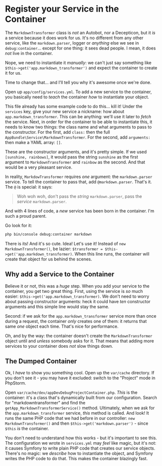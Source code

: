 # Register your Service in the Container

The `MarkdownTransformer` class is *not* an Autobot, nor a Decepticon, but it *is*
a service because it does work for us. It's no different from any other service,
like the `markdown.parser`, logger or *anything* else we see in `debug:container`...
except for one thing: it sees dead people. I mean, it does *not* live in the container.

Nope, we need to instantiate it *manually*: we can't just say something like
`$this->get('app.markdown_transformer')` and expect the container to create it for
us.

Time to change that... and I'll tell you why it's awesome once we're done.

Open up `app/config/services.yml`. To add a new service to the container, you basically
need to *teach* the container *how* to instantiate your object.

This file already has some example code to do this... kill it! Under the `services`
key, give your new service a nickname: how about `app.markdown_transformer`. This
can be anything: we'll use it later to *fetch* the service. Next, in order for the
container to be able to instantiate this, it needs to know two things: the class
name and what arguments to pass to the constructor. For the first, add `class:`
then the full `AppBundle\Service\MarkdownTransformer`. For the second, add `arguments:`
then make a YAML array: `[]`.

These are the constructor arguments, and it's pretty simple. If we used `[sunshine, rainbows]`,
it would pass the string `sunshine` as the first argument to `MarkdownTransformer`
and `rainbow` as the second. And that would be a very pleasant service.

In reality, `MarkdowTransformer` requires *one* argument: the `markdown.parser` service.
To tell the container to pass that, add `@markdown.parser`. That's it. The `@` is
special: it says:

> Woh woh woh, don't pass the *string* `markdown.parser`, pass the
> *service* `markdown.parser`.

And with 4 lines of code, a *new* service has been born in the container. I'm such
a proud parent.

Go look for it:

```bash
php bin/console debug:container markdown
```

There is its! And it's so cute. Idea! Let's use it! Instead of `new MarkdownTransformer()`,
be lazier: `$transformer = $this->get('app.markdown_transformer)`. When this line
runs, the container will create that object for us behind the scenes.

## Why add a Service to the Container

Believe it or not, this was a *huge* step. When you add your service to the container,
you get two great thing. First, using the service is *so* much easier: `$this->get('app.markdown_transformer)`.
We don't need to worry about passing constructor arguments: heck it could have
*ten* constructor arguments and this simple line would stay the same.

Second: if we ask for the `app.markdown_transformer` service more than once during
a request, the container *only* creates one of them: it returns that same *one* object
each time. That's nice for performance.

Oh, and by the way: the container doesn't create the `MarkdownTransformer` object
until and *unless* somebody asks for it. That means that adding more services to
your container does *not* slow things down.

## The Dumped Container

Ok, I *have* to show you something cool. Open up the `var/cache` directory. If you
don't see it - you may have it excluded: switch to the "Project" mode in PhpStorm.

Open `var/cache/dev/appDevDebugProjectContainer.php`. *This* is the container: it's
a class that's dynamically built from our configuration. Search for "markdowntransformer"
and find the `getApp_MarkdownTransformerService()` method. Ultimately, when we ask
for the `app.markdown_transformer` service, *this* method is called. And look! It
runs the same PHP code that we had before in our controller: `new MarkdownTransformer()`
and then `$this->get('markdown.parser')` - since `$this` *is* the container.

You don't need to understand how this works - but it's important to see this. The
configuration we wrote in `services.yml` may *feel* like magic, but it's not: it
causes Symfony to write plain PHP code that creates our service objects. There's
no magic: we *describe* how to instantiate the object, and Symfony writes the PHP
code to do that. This makes the container blazingly fast.
